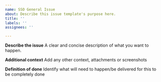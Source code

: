 ```yaml
---
name: SSO General Issue
about: Describe this issue template's purpose here.
title: ''
labels: ''
assignees: ''

---
```


**Describe the issue**
A clear and concise description of what you want to happen.

**Additional context**
Add any other context, attachments or screenshots

**Definition of done**
Identify what will need to happen/be delivered for this to be completely done
